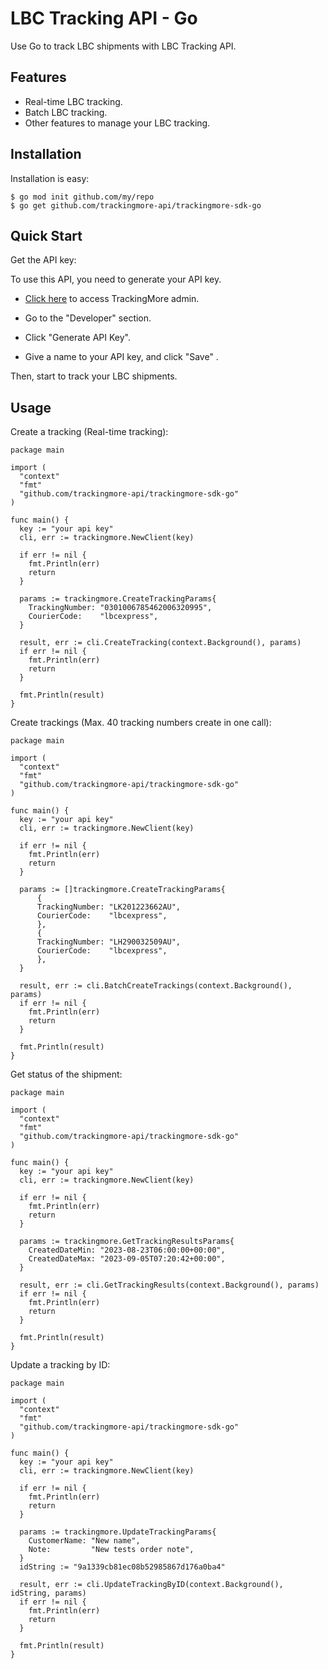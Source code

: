 LBC Tracking API - Go
================================
Use Go to track LBC shipments with LBC Tracking API.

Features
--------
- Real-time LBC tracking.
- Batch LBC tracking.
- Other features to manage your LBC tracking.

Installation
------------

Installation is easy:

    $ go mod init github.com/my/repo
    $ go get github.com/trackingmore-api/trackingmore-sdk-go

Quick Start
----------
Get the API key:

To use this API, you need to generate your API key.

- <a href="https://admin.trackingmore.com/developer/apikey" target="_blank" rel="noreferrer">
  Click here</a> to access TrackingMore admin.

- Go to the "Developer" section.

- Click "Generate API Key".

- Give a name to your API key, and click "Save" .


Then, start to track your LBC shipments.

Usage
----------

Create a tracking (Real-time tracking):

    package main

    import (
      "context"
      "fmt"
      "github.com/trackingmore-api/trackingmore-sdk-go"
    )
    
    func main() {
      key := "your api key"
      cli, err := trackingmore.NewClient(key)
      
      if err != nil {
        fmt.Println(err)
        return
      }
      
      params := trackingmore.CreateTrackingParams{
        TrackingNumber: "0301006785462006320995",
        CourierCode:    "lbcexpress",
      }      

      result, err := cli.CreateTracking(context.Background(), params)
      if err != nil {
        fmt.Println(err)
        return
      }
      
      fmt.Println(result)
    }


Create trackings (Max. 40 tracking numbers create in one call):

    package main

    import (
      "context"
      "fmt"
      "github.com/trackingmore-api/trackingmore-sdk-go"
    )
    
    func main() {
      key := "your api key"
      cli, err := trackingmore.NewClient(key)
      
      if err != nil {
        fmt.Println(err)
        return
      }
      
      params := []trackingmore.CreateTrackingParams{
          {
          TrackingNumber: "LK201223662AU",
          CourierCode:    "lbcexpress",
          },
          {
          TrackingNumber: "LH290032509AU",
          CourierCode:    "lbcexpress",
          },
      }   

      result, err := cli.BatchCreateTrackings(context.Background(), params)
      if err != nil {
        fmt.Println(err)
        return
      }
      
      fmt.Println(result)
    }


Get status of the shipment:

    package main

    import (
      "context"
      "fmt"
      "github.com/trackingmore-api/trackingmore-sdk-go"
    )
    
    func main() {
      key := "your api key"
      cli, err := trackingmore.NewClient(key)
      
      if err != nil {
        fmt.Println(err)
        return
      }

      params := trackingmore.GetTrackingResultsParams{
        CreatedDateMin: "2023-08-23T06:00:00+00:00",
        CreatedDateMax: "2023-09-05T07:20:42+00:00",
      }  

      result, err := cli.GetTrackingResults(context.Background(), params)
      if err != nil {
        fmt.Println(err)
        return
      }
      
      fmt.Println(result)
    }


Update a tracking by ID:

    package main

    import (
      "context"
      "fmt"
      "github.com/trackingmore-api/trackingmore-sdk-go"
    )
    
    func main() {
      key := "your api key"
      cli, err := trackingmore.NewClient(key)
      
      if err != nil {
        fmt.Println(err)
        return
      }

      params := trackingmore.UpdateTrackingParams{
        CustomerName: "New name",
        Note:         "New tests order note",
      }
      idString := "9a1339cb81ec08b52985867d176a0ba4"
      
      result, err := cli.UpdateTrackingByID(context.Background(), idString, params)
      if err != nil {
        fmt.Println(err)
        return
      }
      
      fmt.Println(result)
    }
